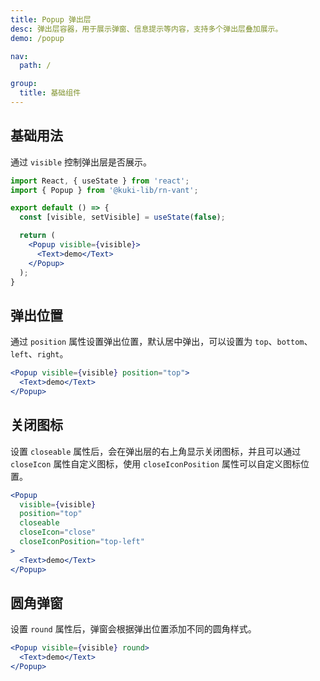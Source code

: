 ```yaml
---
title: Popup 弹出层
desc: 弹出层容器，用于展示弹窗、信息提示等内容，支持多个弹出层叠加展示。
demo: /popup

nav:
  path: /

group:
  title: 基础组件
---
```


## 基础用法

通过 `visible` 控制弹出层是否展示。

```jsx
import React, { useState } from 'react';
import { Popup } from '@kuki-lib/rn-vant';

export default () => {
  const [visible, setVisible] = useState(false);

  return (
    <Popup visible={visible}>
      <Text>demo</Text>
    </Popup>
  );
}
```

## 弹出位置

通过 `position` 属性设置弹出位置，默认居中弹出，可以设置为 `top`、`bottom`、`left`、`right`。

```jsx
<Popup visible={visible} position="top">
  <Text>demo</Text>
</Popup>
```

## 关闭图标

设置 `closeable` 属性后，会在弹出层的右上角显示关闭图标，并且可以通过 `closeIcon` 属性自定义图标，使用 `closeIconPosition` 属性可以自定义图标位置。

```jsx
<Popup
  visible={visible}
  position="top"
  closeable
  closeIcon="close"
  closeIconPosition="top-left"
>
  <Text>demo</Text>
</Popup>
```

## 圆角弹窗

设置 `round` 属性后，弹窗会根据弹出位置添加不同的圆角样式。

```jsx
<Popup visible={visible} round>
  <Text>demo</Text>
</Popup>
```
